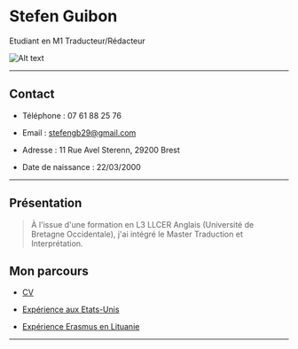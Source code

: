 # **Stefen Guibon**
Etudiant en M1 Traducteur/Rédacteur

![Alt text](https://img.over-blog-kiwi.com/0/83/12/88/20151106/ob_f207c7_00001731-1280x768.JPG)
* * *
## Contact
* Téléphone : 07 61 88 25 76
+ Email : stefengb29@gmail.com
- Adresse : 11 Rue Avel Sterenn, 29200 Brest 
* Date de naissance : 22/03/2000
*  * *
## Présentation
> À l'issue d'une formation en L3 LLCER Anglais (Université de Bretagne Occidentale), j'ai intégré le Master Traduction et Interprétation. 
## Mon parcours 
* [ CV ](https://drive.google.com/file/d/1xKiKuAF3_Ml3uBOWH1cmwu587EDS3Spb/view?usp=sharing)
+ [ Expérience aux Etats-Unis ](https://drive.google.com/file/d/1BoLVZv3kGPjF0lCxtQYQc_VSxlRNlnVw/view?usp=sharing)
- [ Expérience Erasmus en Lituanie ](https://drive.google.com/file/d/1xKiKuAF3_Ml3uBOWH1cmwu587EDS3Spb/view?usp=sharing)
* * * 

